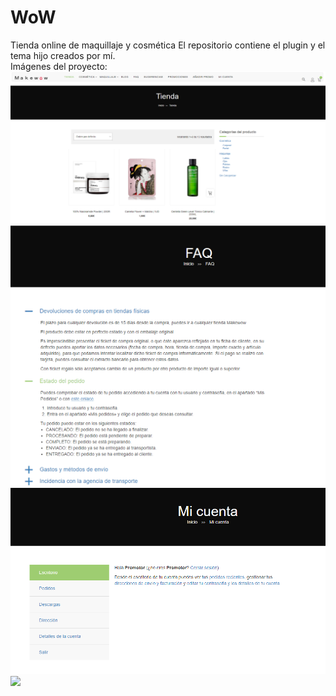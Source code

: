 # WoW
Tienda online de maquillaje y cosmética
El repositorio contiene el plugin y el tema hijo creados por mí.
<br>
Imágenes del proyecto:
<img src="imagenes/home.PNG" />
<img src="imagenes/faq.PNG" />
<img src="imagenes/cuenta.PNG" />
<img src="imagenes/añadir_promo.PNG" />
